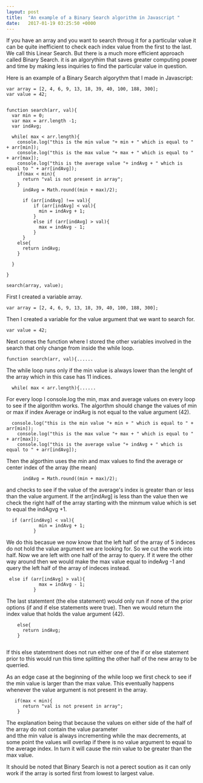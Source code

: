 ```yaml
---
layout: post
title:  "An example of a Binary Search algorithm in Javascript "
date:   2017-01-19 03:25:50 +0000
---
```



If you have an array and you want to search throug it for a particular value it can be quite inefficient to check each index value from the first to the last.  We call this Linear Search. But there is a much more efficient approach called Binary Search. it is an algorythim that saves greater computing power and time by making less inquiries to find the particular value in question. 

Here is an example of a Binary Search algorythm that I made in Javascript:

```
var array = [2, 4, 6, 9, 13, 18, 39, 40, 100, 188, 300];
var value = 42;


function search(arr, val){
  var min = 0; 
  var max = arr.length -1;
  var indAvg;
  
  while( max < arr.length){
    console.log("this is the min value "+ min + " which is equal to " + arr[min]);
    console.log("this is the max value "+ max + " which is equal to " + arr[max]);
    console.log("this is the average value "+ indAvg + " which is equal to " + arr[indAvg]);
    if(max < min){
      return "val is not present in array";
    }
      indAvg = Math.round((min + max)/2);
       
      if (arr[indAvg] !== val){
          if (arr[indAvg] < val){
            min = indAvg + 1;
          }
          else if (arr[indAvg] > val){
            max = indAvg - 1;
          }
      }
    else{
      return indAvg;
    }
    
  }
  
}

search(array, value);

```

First I created a variable array.
```
var array = [2, 4, 6, 9, 13, 18, 39, 40, 100, 188, 300];
```

Then I created a variable for the value argument that we want to search for.

```
var value = 42;
```

Next comes the function where I stored the other variables involved in the search that only change from inside the while loop. 

```
function search(arr, val){......
```

The while loop runs only if the min value is always lower than the lenght of the array which in this case has 11 indices.
```
  while( max < arr.length){......
```

For every loop I console.log the min, max and average values on every loop to see if the algorithm works. The algorthm should change the values of min or max if index Average or indAvg is not equal to the value argument (42). 

```
  console.log("this is the min value "+ min + " which is equal to " + arr[min]);
    console.log("this is the max value "+ max + " which is equal to " + arr[max]);
    console.log("this is the average value "+ indAvg + " which is equal to " + arr[indAvg]);
```

Then the algorthim uses the min and max values to find the average or center index of the array (the mean)

```
      indAvg = Math.round((min + max)/2);
```

and checks to see if the value of the average's index is greater than or less than the value argument. If the arr[indAvg]  is less than the value then we check the right half of the array starting with the minmum value which is set to equal the indAgvg +1.

```
  if (arr[indAvg] < val){
            min = indAvg + 1;
          }
```

We do this becasue we now know that the left half of the array of 5 indeces do not hold the value argument we are looking for. So we cut the work into half. Now we are left with one half of the array to query. If it were the other way around then we would make the max value equal to indeAvg -1 and query the left half of the array of indeces instead. 

```
 else if (arr[indAvg] > val){
            max = indAvg - 1;
          }
```

The last statemtent (the else statement) would only run if none of the prior options (if and if else statements were true). Then we would return the index value that holds the value argument (42).

```
    else{
      return indAvg;
    }
    
```

If this else statemtnent does not run either one of the if or else statement prior to this would run  this time splitting the other half of the new array to be querried. 

As an edge case at the beginning of the while loop we first check to see if the min value is larger than the max value. This eventually happens whenever the value argument is not present in the array.

```
   if(max < min){
      return "val is not present in array";
    }
```

The explanation being that because the values on either side of the half of the array do not contain the value parameter  
and tthe min value is always incrementing while the max decrements, at some point the values will overlap if there is no value argument to equal to the average index. In turn it will cause the min value to be greater than the max value.

It should be noted that Binary Search is not a perect soution as it can only work if the array is sorted first from lowest to largest value.


